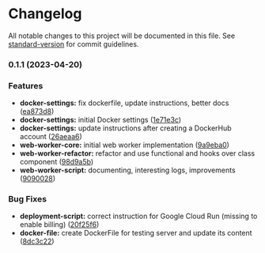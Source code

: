 # Changelog

All notable changes to this project will be documented in this file. See [standard-version](https://github.com/conventional-changelog/standard-version) for commit guidelines.

### 0.1.1 (2023-04-20)

### Features

- **docker-settings:** fix dockerfile, update instructions, better docs ([ea873d8](https://github.com/vinicius77/web-worker/commit/ea873d82b5e1acc77b933ef25dd8972a38ccfb7f))
- **docker-settings:** initial Docker settings ([1e71e3c](https://github.com/vinicius77/web-worker/commit/1e71e3cf6fe62284f63ebf24cfdc2ec0f691be62))
- **docker-settings:** update instructions after creating a DockerHub account ([26aeaa6](https://github.com/vinicius77/web-worker/commit/26aeaa62d24117061023d5871a888cbd488de6a2))
- **web-worker-core:** initial web worker implementation ([9a9eba0](https://github.com/vinicius77/web-worker/commit/9a9eba0999a7d9e411aba6370f0250f584d4c06b))
- **web-worker-refactor:** refactor and use functional and hooks over class component ([98d9a5b](https://github.com/vinicius77/web-worker/commit/98d9a5bf177c9e15ae1abbcdd981d493a7671358))
- **web-worker-script:** documenting, interesting logs, improvements ([9090028](https://github.com/vinicius77/web-worker/commit/9090028f58aff1c414570d231f1a004f70c3a579))

### Bug Fixes

- **deployment-script:** correct instruction for Google Cloud Run (missing to enable billing) ([20f25f6](https://github.com/vinicius77/web-worker/commit/20f25f6b56ff0716291ed3b24073f33db9d06bbd))
- **docker-file:** create DockerFile for testing server and update its content ([8dc3c22](https://github.com/vinicius77/web-worker/commit/8dc3c224f614f06a6e6617c8ebdc6ab01ffef5ef))

